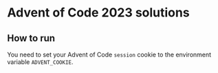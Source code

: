 # Advent of Code 2023 solutions

## How to run
You need to set your Advent of Code `session` cookie to the environment variable `ADVENT_COOKIE`.
